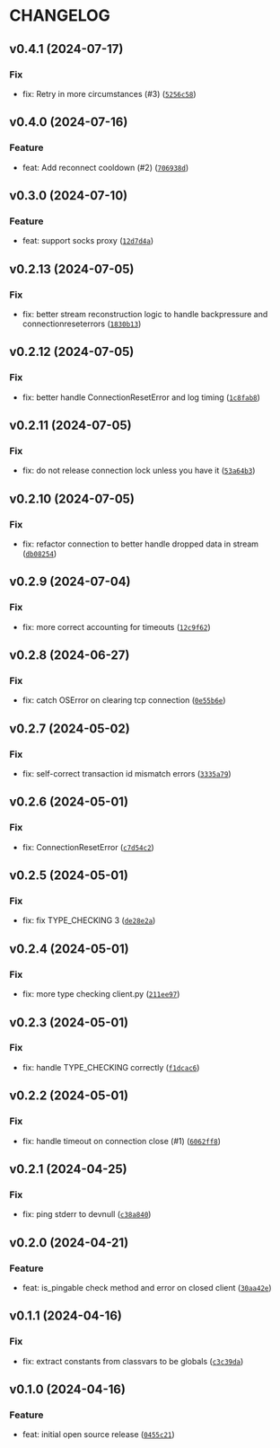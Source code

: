 # CHANGELOG



## v0.4.1 (2024-07-17)

### Fix

* fix: Retry in more circumstances (#3) ([`5256c58`](https://github.com/tutorintelligence/tcp-modbus-aio/commit/5256c58b19732c0b85f50ef12c07d52d6f8dc86a))


## v0.4.0 (2024-07-16)

### Feature

* feat: Add reconnect cooldown (#2) ([`706938d`](https://github.com/tutorintelligence/tcp-modbus-aio/commit/706938d7918a1a11f02250efa80ae2130fb4e3f5))


## v0.3.0 (2024-07-10)

### Feature

* feat: support socks proxy ([`12d7d4a`](https://github.com/tutorintelligence/tcp-modbus-aio/commit/12d7d4a09041d059cc8124f2ae9ea3dae67aa46f))


## v0.2.13 (2024-07-05)

### Fix

* fix: better stream reconstruction logic to handle backpressure and connectionreseterrors ([`1830b13`](https://github.com/tutorintelligence/tcp-modbus-aio/commit/1830b13ca5ebe5dfdfde4a7d840730ea8ae6c166))


## v0.2.12 (2024-07-05)

### Fix

* fix: better handle ConnectionResetError and log timing ([`1c8fab8`](https://github.com/tutorintelligence/tcp-modbus-aio/commit/1c8fab8087aac3c10252a261c47199e7d6cc4e5f))


## v0.2.11 (2024-07-05)

### Fix

* fix: do not release connection lock unless you have it ([`53a64b3`](https://github.com/tutorintelligence/tcp-modbus-aio/commit/53a64b38a4accd917424181dc5a584b83f88100d))


## v0.2.10 (2024-07-05)

### Fix

* fix: refactor connection to better handle dropped data in stream ([`db08254`](https://github.com/tutorintelligence/tcp-modbus-aio/commit/db0825429192317678aa72b02f41262bb87e0600))


## v0.2.9 (2024-07-04)

### Fix

* fix: more correct accounting for timeouts ([`12c9f62`](https://github.com/tutorintelligence/tcp-modbus-aio/commit/12c9f62efc9c07daf4fe21a5515e0c69cb7e6cc7))


## v0.2.8 (2024-06-27)

### Fix

* fix: catch OSError on clearing tcp connection ([`0e55b6e`](https://github.com/tutorintelligence/tcp-modbus-aio/commit/0e55b6eea275f77c31fc784a785dca48241d6a03))


## v0.2.7 (2024-05-02)

### Fix

* fix: self-correct transaction id mismatch errors ([`3335a79`](https://github.com/tutorintelligence/tcp-modbus-aio/commit/3335a79933579e600b0ae56ecd94ac5998295ead))


## v0.2.6 (2024-05-01)

### Fix

* fix: ConnectionResetError ([`c7d54c2`](https://github.com/tutorintelligence/tcp-modbus-aio/commit/c7d54c2590f363527ac2d5e969be4c5bec68841f))


## v0.2.5 (2024-05-01)

### Fix

* fix: fix TYPE_CHECKING 3 ([`de28e2a`](https://github.com/tutorintelligence/tcp-modbus-aio/commit/de28e2a7c88bff9498a16ef77e2796f72a24b57a))


## v0.2.4 (2024-05-01)

### Fix

* fix: more type checking client.py ([`211ee97`](https://github.com/tutorintelligence/tcp-modbus-aio/commit/211ee979fa235215818ed68418e8879a7398551a))


## v0.2.3 (2024-05-01)

### Fix

* fix: handle TYPE_CHECKING correctly ([`f1dcac6`](https://github.com/tutorintelligence/tcp-modbus-aio/commit/f1dcac6ab52b25441f651becf8e20006fe6ffd20))


## v0.2.2 (2024-05-01)

### Fix

* fix: handle timeout on connection close (#1) ([`6062ff8`](https://github.com/tutorintelligence/tcp-modbus-aio/commit/6062ff84dd4c6ce69d91603f2869ec86560d49ee))


## v0.2.1 (2024-04-25)

### Fix

* fix: ping stderr to devnull ([`c38a840`](https://github.com/tutorintelligence/tcp-modbus-aio/commit/c38a840539db714ac27e293eacf153d573e4bf2f))


## v0.2.0 (2024-04-21)

### Feature

* feat: is_pingable check method and error on closed client ([`30aa42e`](https://github.com/tutorintelligence/tcp-modbus-aio/commit/30aa42e47ef7d2e0b1f3cea0a77dc464d389e0f3))


## v0.1.1 (2024-04-16)

### Fix

* fix: extract constants from classvars to be globals ([`c3c39da`](https://github.com/tutorintelligence/tcp-modbus-aio/commit/c3c39da0eedf1d84fbc8cad9d71147c01fd094c9))


## v0.1.0 (2024-04-16)

### Feature

* feat: initial open source release ([`0455c21`](https://github.com/tutorintelligence/tcp-modbus-aio/commit/0455c2111e76a60503f5ea140d2d5ed1d684bc80))
